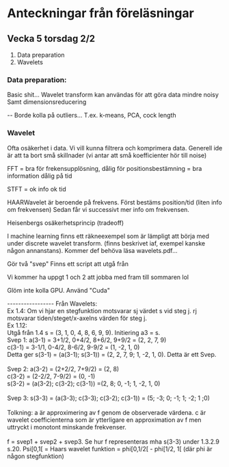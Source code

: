 


# Anteckningar från föreläsningar



## Vecka 5 torsdag 2/2

1. Data preparation
2. Wavelets

### Data preparation:
Basic shit...
Wavelet transform kan användas för att göra data mindre noisy
Samt dimensionsreducering

-- Borde kolla på outliers... T.ex. k-means, PCA, cock length

### Wavelet
Ofta osäkerhet i data.
Vi vill kunna filtrera och komprimera data.
Generell ide är att ta bort små skillnader (vi antar att små koefficienter hör till noise)

FFT = bra för frekensupplösning, dålig för positionsbestämning
 = bra information dålig på tid

STFT = ok info ok tid

HAARWavelet är beroende på frekvens. Först bestäms position/tid (liten info om frekvensen)
Sedan får vi successivt mer info om frekvensen.

Heisenbergs osäkerhetsprincip (tradeoff)

I machine learning finns ett räkneexempel som är lämpligt att börja med under discrete wavelet transform.
(finns beskrivet iaf, exempel kanske någon annanstans). Kommer def behöva läsa wavelets.pdf...

Gör två "svep"
Finns ett script att utgå från

Vi kommer ha uppgt 1 och 2 att jobba med fram till sommaren lol

Glöm inte kolla GPU. Använd "Cuda"


----------------- Från Wavelets: \
Ex 1.4: Om vi hjar en stegfunktion motsvarar sj värdet s vid steg j. rj motsvarar tiden/steget/x-axelns värden för steg j. \
Ex 1.12: \
Utgå från 1.4 s = (3,  1, 0, 4,  8, 6, 9, 9). Initiering a3 = s.\
Svep 1: a(3-1) = 3+1/2, 0+4/2, 8+6/2, 9+9/2 = (2, 2, 7, 9) \
c(3-1) = 3-1/1, 0-4/2, 8-6/2, 9-9/2 = (1, -2, 1, 0) \
Detta ger s(3-1) = (a(3-1); s(3-1)) = (2, 2, 7, 9; 1, -2, 1, 0). Detta är ett Svep.\
\
Svep 2: a(3-2) = (2+2/2, 7+9/2) = (2, 8)\
c(3-2) = (2-2/2, 7-9/2) = (0, -1)\
s(3-2) = (a(3-2); c(3-2); c(3-1)) =(2, 8; 0, -1; 1, -2, 1, 0) \
\
Svep 3: s(3-3) = (a(3-3); c(3-3); c(3-2); c(3-1)) = (5; -3; 0; -1; 1; -2; 1 ;0) \
\
Tolkning: a är approximering av f genom de observerade värdena. c är wavelet coefficienterna som är ytterligare en approximation av f men uttryckt i monotont minskande frekvenser. \
\
f = svep1 + svep2 + svep3. Se hur f representeras mha s(3-3) under 1.3.2.9 s.20. Psi[0,1[ = Haars wavelet funktion = phi[0,1/2[ - phi[1/2, 1[   (där phi är någon stegfunktion) 






